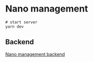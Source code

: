 # Nano management

```
# start server
yarn dev 
```

## Backend

[Nano management backend](https://github.com/notnulldev/nano-management-backend)